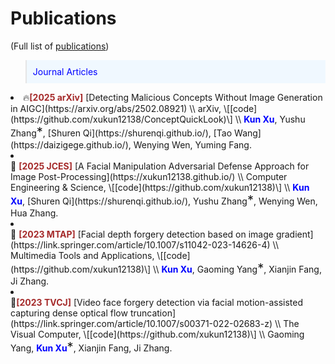 
# Publications 
(Full list of  [<i class="fas fa-fw fa-graduation-cap"></i>publications](https://scholar.google.com/citations?hl=zh-CN&user=yDoybB0AAAAJ))


<style>
.box {
  display: inline-block;
  background-color: lightgray;
}

.blue-text {
  color: blue;
}
</style>

<style>
  .equal {
    font-size: 20px;
  }
</style>
<style>
  .me {
    color: blue;  
    font-weight: bold;  
  }
</style>

<style>
  .conf {
    color: brown;  
    font-weight: bold;  
  }
</style>

<blockquote style="font-size: 1em; color: blue; background-color: #f0f8ff; padding: 10px;">Journal Articles
</blockquote>



<li class='paper-box-text' markdown="1">
🔥<span class="conf">[2025 arXiv]</span> [Detecting Malicious Concepts Without Image Generation in AIGC](https://arxiv.org/abs/2502.08921) \\
arXiv, \[[code](https://github.com/xukun12138/ConceptQuickLook)\] \\
<span class="me">Kun Xu</span>, Yushu Zhang<span class="equal">*</span>, [Shuren Qi](https://shurenqi.github.io/), [Tao Wang](https://daizigege.github.io/), Wenying Wen, Yuming Fang.
</li>


<li>
<div class='paper-box-text' markdown="1">
📑 <span class="conf">[2025 JCES]</span> [A Facial Manipulation Adversarial Defense Approach for Image Post-Processing](https://xukun12138.github.io/) \\
Computer Engineering & Science, \[[code](https://github.com/xukun12138)\] \\
<span class="me">Kun Xu</span>, [Shuren Qi](https://shurenqi.github.io/), Yushu Zhang<span class="equal">*</span>, Wenying Wen, Hua Zhang.
  
</div>
</li>

<li>
<div class='paper-box-text' markdown="1">
📑 <span class="conf">[2023 MTAP]</span> [Facial depth forgery detection based on image gradient](https://link.springer.com/article/10.1007/s11042-023-14626-4) \\
Multimedia Tools and Applications,  \[[code](https://github.com/xukun12138)\] \\
<span class="me">Kun Xu</span>, Gaoming Yang<span class="equal">*</span>, Xianjin Fang, Ji Zhang.

</div>
</li>

<li>
<div class='paper-box-text' markdown="1">
📑<span class="conf">[2023 TVCJ]</span> [Video face forgery detection via facial motion-assisted capturing dense optical flow truncation](https://link.springer.com/article/10.1007/s00371-022-02683-z) \\
The Visual Computer,  \[[code](https://github.com/xukun12138)\] \\
Gaoming Yang, <span class="me">Kun Xu</span><span class="equal">*</span>, Xianjin Fang, Ji Zhang.

</div>
</li>









<!--<blockquote style="font-size: 1em; color: blue; background-color: #f0f8ff; padding: 10px;">
Preprint.
</blockquote> -->
<!-- Preprint -->
<!-- <div class='paper-box'><div class='paper-box-image'><div><div class="badge">preprint</div><img src='images/advml.png' alt="sym" width="100%"></div></div>
<div class='paper-box-text' markdown="1">
[Make Privacy Renewable! Generating Privacy-Preserving Faces Supporting Cancelable Biometric Recognition](https://dl.acm.org/doi/abs/10.1145/3664647.3680704) \\
   <span class="me">Tao Wang</span>, Yushu Zhang<span class="equal">*</span>, Xiangli Xiao, Lin Yuan, Zhihua Xia, Jian Weng  \[[code](https://github.com/daizigege/CanFG)\]
- Despite a decade of research, progress in securing ML models against adversarial threats remains slow, hampered by non-rigorous evaluations even in simple cases. The shift to studying LLMs introduces problems that are less defined, harder to solve, and tougher to evaluate. Without addressing these challenges, we caution that another decade of adversarial ML research may yield minimal meaningful progress.
</div>
</div>


<!-- <div class='paper-box'><div class='paper-box-image'><div><div class="badge">preprint</div><img src='images/attack.png' alt="sym" width="100%"></div></div>
<div class='paper-box-text' markdown="1">

[Gradient Masking All-at-Once: Ensemble Everything Everywhere Is Not Robust](https://arxiv.org/abs/2411.14834) \\
<span class="me">Jie Zhang</span>, Christian Schlarmann, Kristina Nikolić, Nicholas Carlini, Francesco Croce, Matthias Hein, Florian Tramèr. \[[code](https://github.com/zj-jayzhang/attack_ens)\]

- We looked into "Ensemble Everything Everywhere", an adversarial examples defense that caused some excitement. Yet again, this serves as another example highlighting the importance of **rigorous evaluation**. 

</div>
</div> -->




<!-- <div class='paper-box'><div class='paper-box-image'><div><div class="badge">preprint</div><img src='images/blind_mia.png' alt="sym" width="100%"></div></div>
<div class='paper-box-text' markdown="1">

[Seeing is not Believing: An Identity Hider for Human Vision Privacy Protection](https://arxiv.org/abs/2307.00481) \\
Debeshee Das, <span class="me">Jie Zhang</span>, Florian Tramèr. \[[code](https://github.com/ethz-spylab/Blind-MIA)\]

- Unfortunately, we find that evaluations of MI attacks for foundation models are **flawed**, because
they sample members and non-members from different distributions. We find 8 flawed MI evaluation
datasets, existing evaluations thus tell us nothing about membership leakage of a foundation model’s training data.

</div>
</div>-->
